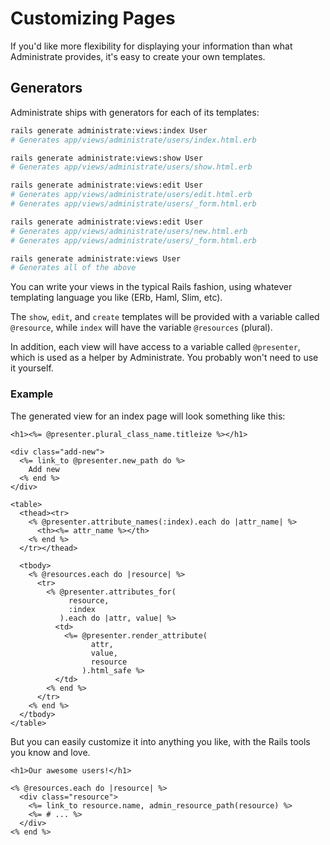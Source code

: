 # Customizing Pages

If you'd like more flexibility for displaying your information
than what Administrate provides,
it's easy to create your own templates.

## Generators

Administrate ships with generators for each of its templates:

```bash
rails generate administrate:views:index User
# Generates app/views/administrate/users/index.html.erb

rails generate administrate:views:show User
# Generates app/views/administrate/users/show.html.erb

rails generate administrate:views:edit User
# Generates app/views/administrate/users/edit.html.erb
# Generates app/views/administrate/users/_form.html.erb

rails generate administrate:views:edit User
# Generates app/views/administrate/users/new.html.erb
# Generates app/views/administrate/users/_form.html.erb

rails generate administrate:views User
# Generates all of the above
```

You can write your views in the typical Rails fashion,
using whatever templating language you like (ERb, Haml, Slim, etc).

The `show`, `edit`, and `create` templates will be provided with
a variable called `@resource`,
while `index` will have the variable `@resources` (plural).

In addition, each view will have access to a variable called `@presenter`,
which is used as a helper by Administrate.
You probably won't need to use it yourself.

### Example

The generated view for an index page will look something like this:

    <h1><%= @presenter.plural_class_name.titleize %></h1>

    <div class="add-new">
      <%= link_to @presenter.new_path do %>
        Add new
      <% end %>
    </div>

    <table>
      <thead><tr>
        <% @presenter.attribute_names(:index).each do |attr_name| %>
          <th><%= attr_name %></th>
        <% end %>
      </tr></thead>

      <tbody>
        <% @resources.each do |resource| %>
          <tr>
            <% @presenter.attributes_for(
                 resource,
                 :index
               ).each do |attr, value| %>
              <td>
                <%= @presenter.render_attribute(
                      attr,
                      value,
                      resource
                    ).html_safe %>
              </td>
            <% end %>
          </tr>
        <% end %>
      </tbody>
    </table>

But you can easily customize it into anything you like,
with the Rails tools you know and love.

    <h1>Our awesome users!</h1>

    <% @resources.each do |resource| %>
      <div class="resource">
        <%= link_to resource.name, admin_resource_path(resource) %>
        <%= # ... %>
      </div>
    <% end %>
